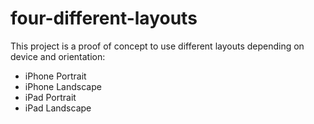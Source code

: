 # four-different-layouts
This project is a proof of concept to use different layouts depending on device and orientation:

* iPhone Portrait
* iPhone Landscape
* iPad Portrait
* iPad Landscape
